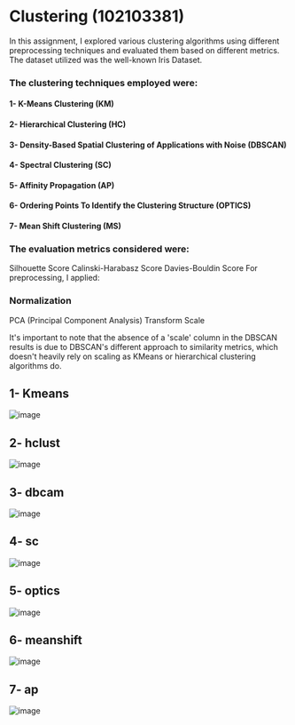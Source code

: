 # Clustering (102103381)

In this assignment, I explored various clustering algorithms using different preprocessing techniques and evaluated them based on different metrics. The dataset utilized was the well-known Iris Dataset.

### The clustering techniques employed were:

#### 1- K-Means Clustering (KM)
#### 2- Hierarchical Clustering (HC)
#### 3- Density-Based Spatial Clustering of Applications with Noise (DBSCAN)
#### 4- Spectral Clustering (SC)
#### 5- Affinity Propagation (AP)
#### 6- Ordering Points To Identify the Clustering Structure (OPTICS)
#### 7- Mean Shift Clustering (MS)


### The evaluation metrics considered were:

Silhouette Score
Calinski-Harabasz Score
Davies-Bouldin Score
For preprocessing, I applied:

### Normalization
PCA (Principal Component Analysis)
Transform
Scale

It's important to note that the absence of a 'scale' column in the DBSCAN results is due to DBSCAN's different approach to similarity metrics, which doesn't heavily rely on scaling as KMeans or hierarchical clustering algorithms do.

## 1- Kmeans

![image](https://github.com/UdaySharmaUS/clustering/assets/110687732/4db96d26-8170-424f-ace9-a0eae7a45381)

## 2- hclust

![image](https://github.com/UdaySharmaUS/clustering/assets/110687732/14b9fbcd-e156-4848-af0c-35df0683d9f5)

## 3- dbcam

![image](https://github.com/UdaySharmaUS/clustering/assets/110687732/41a17f50-c9b6-470a-b3f8-c39873fd3f43)

## 4- sc

![image](https://github.com/UdaySharmaUS/clustering/assets/110687732/db2cb2f5-ac73-471a-9a3f-72d51a28f55b)

## 5- optics

![image](https://github.com/UdaySharmaUS/clustering/assets/110687732/2941cd62-bef2-421c-a6c9-d485aca00a73)

## 6- meanshift

![image](https://github.com/UdaySharmaUS/clustering/assets/110687732/476f7725-ac08-416c-a1fb-de31799915fd)

## 7- ap

![image](https://github.com/UdaySharmaUS/clustering/assets/110687732/5b51d149-cdc8-40a1-9b44-e9eba4fcc7a1)



